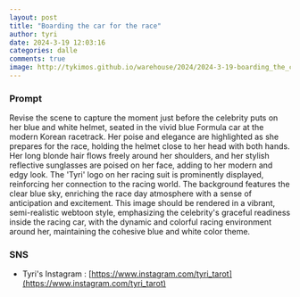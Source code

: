 ```yaml
---
layout: post
title: "Boarding the car for the race"
author: tyri
date: 2024-3-19 12:03:16
categories: dalle
comments: true
image: http://tykimos.github.io/warehouse/2024/2024-3-19-boarding_the_car_for_the_race_title.jpeg
---
```


### Prompt

Revise the scene to capture the moment just before the celebrity puts on her blue and white helmet, seated in the vivid blue Formula car at the modern Korean racetrack. Her poise and elegance are highlighted as she prepares for the race, holding the helmet close to her head with both hands. Her long blonde hair flows freely around her shoulders, and her stylish reflective sunglasses are poised on her face, adding to her modern and edgy look. The 'Tyri' logo on her racing suit is prominently displayed, reinforcing her connection to the racing world. The background features the clear blue sky, enriching the race day atmosphere with a sense of anticipation and excitement. This image should be rendered in a vibrant, semi-realistic webtoon style, emphasizing the celebrity's graceful readiness inside the racing car, with the dynamic and colorful racing environment around her, maintaining the cohesive blue and white color theme.

### SNS

* Tyri's Instagram : [https://www.instagram.com/tyri_tarot](https://www.instagram.com/tyri_tarot)


